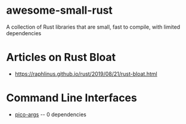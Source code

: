 # awesome-small-rust
A collection of Rust libraries that are small, fast to compile, with limited dependencies

# Articles on Rust Bloat
* https://raphlinus.github.io/rust/2019/08/21/rust-bloat.html

# Command Line Interfaces
* [pico-args](https://github.com/RazrFalcon/pico-args) -- 0 dependencies
